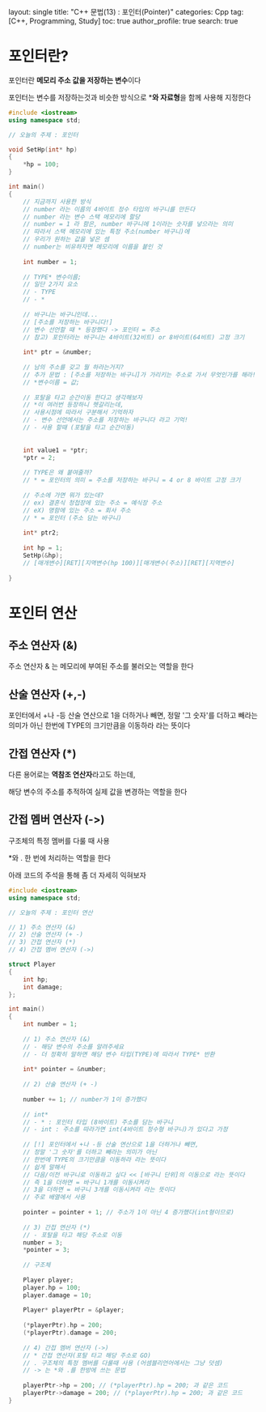 layout: single
title: "C++ 문법(13) : 포인터(Pointer)"
categories: Cpp
tag: [C++, Programming, Study]
toc: true
author_profile: true
search: true



# 포인터란?

포인터란 **메모리 주소 값을 저장하는 변수**이다

포인터는 변수를 저장하는것과 비슷한 방식으로 ***와 자료형**을 함께 사용해 지정한다

 

```c++
#include <iostream>
using namespace std;

// 오늘의 주제 : 포인터

void SetHp(int* hp)
{
	*hp = 100;
}

int main()
{
	// 지금까지 사용한 방식
	// number 라는 이름의 4바이트 정수 타입의 바구니를 만든다
	// number 라는 변수 스택 메모리에 할당
	// number = 1 라 함은, number 바구니에 1이라는 숫자를 넣으라는 의미
	// 따라서 스택 메모리에 있는 특정 주소(number 바구니)에
	// 우리가 원하는 값을 넣은 셈
	// number는 비유하자면 메모리에 이름을 붙인 것
	
	int number = 1;
	
	// TYPE* 변수이름;
	// 일단 2가지 요소
	// - TYPE
	// - *
	
	// 바구니는 바구니인데...
	// [주소를 저장하는 바구니다!]
	// 변수 선언할 때 * 등장했다 -> 포인터 = 주소
	// 참고) 포인터라는 바구니는 4바이트(32비트) or 8바이트(64비트) 고정 크기
	
	int* ptr = &number;
	
	// 남의 주소를 갖고 뭘 하라는거지?
	// 추가 문법 : [주소를 저장하는 바구니]가 가리키는 주소로 가서 무엇인가를 해라!
	// *변수이름 = 값;
	
	// 포탈을 타고 순간이동 한다고 생각해보자
	// *이 여러번 등장하니 헷갈리는데,
	// 사용시점에 따라서 구분해서 기억하자
	// - 변수 선언에서는 주소를 저장하는 바구니다 라고 기억!
	// - 사용 할때 (포탈을 타고 순간이동)
	
	
	int value1 = *ptr;
	*ptr = 2;
	
	// TYPE은 왜 붙여줄까?
	// * = 포인터의 의미 = 주소를 저장하는 바구니 = 4 or 8 바이트 고정 크기
		
	// 주소에 가면 뭐가 있는데?
	// ex) 결혼식 청첩장에 있는 주소 = 예식장 주소
	// eX) 명함에 있는 주소 = 회사 주소
	// * = 포인터 (주소 담는 바구니)
	
	int* ptr2;
	
	int hp = 1;
	SetHp(&hp);
	// [매개변수][RET][지역변수(hp 100)][매개변수(주소)][RET][지역변수]
	
}
```



# 포인터 연산

## 주소 연산자 (&)

주소 연산자 & 는 메모리에 부여된 주소를 불러오는 역할을 한다



## 산술 연산자 (+,-)

포인터에서 +나 -등 산술 연산으로 1을 더하거나 빼면,
정말 '그 숫자'를 더하고 빼라는 의미가 아닌
한번에 TYPE의 크기만큼을 이동하라 라는 뜻이다



## 간접 연산자 (*)

다른 용어로는 **역참조 연산자**라고도 하는데,

해당 변수의 주소를 추적하여 실제 값을 변경하는 역할을 한다



## 간접 멤버 연산자 (->)

구조체의 특정 멤버를 다룰 때 사용

*와 . 한 번에 처리하는 역할을 한다



아래 코드의 주석을 통해 좀 더 자세히 익혀보자

```c++
#include <iostream>
using namespace std;

// 오늘의 주제 : 포인터 연산

// 1) 주소 연산자 (&)
// 2) 산술 연산자 (+ -)
// 3) 간접 연산자 (*)
// 4) 간접 멤버 연산자 (->)

struct Player
{
	int hp;
	int damage;
};

int main()
{
	int number = 1;
	
	// 1) 주소 연산자 (&)
	// - 해당 변수의 주소를 알려주세요
	// - 더 정확히 말하면 해당 변수 타입(TYPE)에 따라서 TYPE* 반환
	
	int* pointer = &number;
	
	// 2) 산술 연산자 (+ -)
	
	number += 1; // number가 1이 증가했다
	
	// int* 
	// - * : 포인터 타입 (8바이트) 주소를 담는 바구니
	// - int : 주소를 따라가면 int(4바이트 정수형 바구니)가 있다고 가정
	
	// [!] 포인터에서 +나 -등 산술 연산으로 1을 더하거나 빼면,
	// 정말 '그 숫자'를 더하고 빼라는 의미가 아닌
	// 한번에 TYPE의 크기만큼을 이동하라 라는 뜻이다
	// 쉽게 말해서
	// 다음/이전 바구니로 이동하고 싶다 << [바구니 단위]의 이동으로 라는 뜻이다
	// 즉 1을 더하면 = 바구니 1개를 이동시켜라 
	// 3을 더하면 = 바구니 3개를 이동시켜라 라는 뜻이다
	// 주로 배열에서 사용
	
	pointer = pointer + 1; // 주소가 1이 아닌 4 증가했다(int형이므로)
	
	// 3) 간접 연산자 (*)
	// - 포탈을 타고 해당 주소로 이동
	number = 3;
	*pointer = 3;
	
	// 구조체
	
	Player player;
	player.hp = 100;
	player.damage = 10;
	
	Player* playerPtr = &player;
	
	(*playerPtr).hp = 200;
	(*playerPtr).damage = 200;
	
	// 4) 간접 멤버 연산자 (->)
	// * 간접 연산자(포탈 타고 해당 주소로 GO)
	// . 구조체의 특정 멤버를 다룰때 사용 (어셈블리언어에서는 그냥 덧셈)
	// -> 는 *와 .를 한방에 쓰는 문법
	
	playerPtr->hp = 200; // (*playerPtr).hp = 200; 과 같은 코드
	playerPtr->damage = 200; // (*playerPtr).hp = 200; 과 같은 코드
}
```

